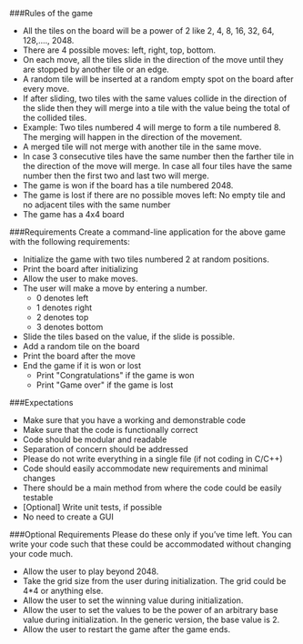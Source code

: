 
###Rules of the game
- All the tiles on the board will be a power of 2 like 2, 4, 8, 16, 32, 64, 128,...., 2048.
- There are 4 possible moves: left, right, top, bottom.
- On each move, all the tiles slide in the direction of the move until they are stopped by another tile or an edge.
- A random tile will be inserted at a random empty spot on the board after every move.
- If after sliding, two tiles with the same values collide in the direction of the slide then they will merge into a tile with the value being the total of the collided tiles.
- Example: Two tiles numbered 4 will merge to form a tile numbered 8. The merging will happen in the direction of the movement.
- A merged tile will not merge with another tile in the same move.
- In case 3 consecutive tiles have the same number then the farther tile in the direction of the move will merge. In case all four tiles have the same number then the first two and last two will merge.
- The game is won if the board has a tile numbered 2048.
- The game is lost if there are no possible moves left: No empty tile and no adjacent tiles with the same number
- The game has a 4x4 board

###Requirements
Create a command-line application for the above game with the following requirements:

- Initialize the game with two tiles numbered 2 at random positions.
- Print the board after initializing
- Allow the user to make moves.
- The user will make a move by entering a number.
    - 0 denotes left
    - 1 denotes right
    - 2 denotes top
    - 3 denotes bottom
- Slide the tiles based on the value, if the slide is possible.
- Add a random tile on the board
- Print the board after the move
- End the game if it is won or lost
    - Print "Congratulations" if the game is won
    - Print "Game over" if the game is lost
    
###Expectations
- Make sure that you have a working and demonstrable code
- Make sure that the code is functionally correct
- Code should be modular and readable
- Separation of concern should be addressed
- Please do not write everything in a single file (if not coding in C/C++)
- Code should easily accommodate new requirements and minimal changes
- There should be a main method from where the code could be easily testable
- [Optional] Write unit tests, if possible
- No need to create a GUI

###Optional Requirements
Please do these only if you’ve time left. You can write your code such that these could be accommodated without changing your code much.
- Allow the user to play beyond 2048.
- Take the grid size from the user during initialization. The grid could be 4*4 or anything else.
- Allow the user to set the winning value during initialization.
- Allow the user to set the values to be the power of an arbitrary base value during initialization. In the generic version, the base value is 2.
- Allow the user to restart the game after the game ends.    
    